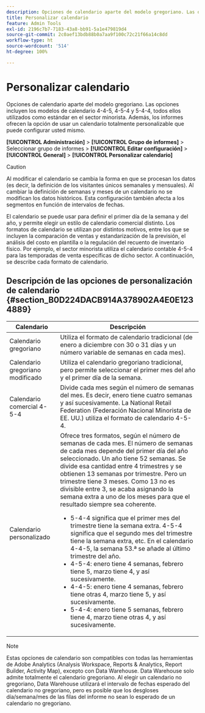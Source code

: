 ```yaml
---
description: Opciones de calendario aparte del modelo gregoriano. Las opciones incluyen los modelos de calendario 4-4-5, 4-5-4 y 5-4-4, todos ellos utilizados como estándar en el sector minorista. Además, los informes ofrecen la opción de usar un calendario totalmente personalizable que puede configurar usted mismo.
title: Personalizar calendario
feature: Admin Tools
exl-id: 2196c7b7-7183-43a8-bb91-5a1e479819d4
source-git-commit: 2c0aef13bdb88b0a7aa9f100c72c21f66a14c8dd
workflow-type: ht
source-wordcount: '514'
ht-degree: 100%

---
```


# Personalizar calendario

Opciones de calendario aparte del modelo gregoriano. Las opciones incluyen los modelos de calendario 4-4-5, 4-5-4 y 5-4-4, todos ellos utilizados como estándar en el sector minorista. Además, los informes ofrecen la opción de usar un calendario totalmente personalizable que puede configurar usted mismo.

**[!UICONTROL Administración]** > **[!UICONTROL Grupo de informes]** > Seleccionar grupo de informes > **[!UICONTROL Editar configuración]** > **[!UICONTROL General]** > **[!UICONTROL Personalizar calendario]**

>[!CAUTION]
>
>Al modificar el calendario se cambia la forma en que se procesan los datos (es decir, la definición de los visitantes únicos semanales y mensuales). Al cambiar la definición de semanas y meses de un calendario no se modifican los datos históricos. Esta configuración también afecta a los segmentos en función de intervalos de fechas.

El calendario se puede usar para definir el primer día de la semana y del año, y permite elegir un estilo de calendario comercial distinto. Los formatos de calendario se utilizan por distintos motivos, entre los que se incluyen la comparación de ventas y estandarización de la previsión, el análisis del costo en plantilla o la regulación del recuento de inventario físico. Por ejemplo, el sector minorista utiliza el calendario contable 4-5-4 para las temporadas de venta específicas de dicho sector. A continuación, se describe cada formato de calendario.

## Descripción de las opciones de personalización de calendario {#section_B0D224DACB914A378902A4E0E1234889}

| Calendario | Descripción |
|--- |--- |
| Calendario gregoriano | Utiliza el formato de calendario tradicional (de enero a diciembre con 30 o 31 días y un número variable de semanas en cada mes). |
| Calendario gregoriano modificado | Utiliza el calendario gregoriano tradicional, pero permite seleccionar el primer mes del año y el primer día de la semana. |
| Calendario comercial 4-5-4 | Divide cada mes según el número de semanas del mes. Es decir, enero tiene cuatro semanas y así sucesivamente. La National Retail Federation (Federación Nacional Minorista de EE. UU.) utiliza el formato de calendario 4-5-4. |
| Calendario personalizado | Ofrece tres formatos, según el número de semanas de cada mes. El número de semanas de cada mes depende del primer día del año seleccionado.  Un año tiene 52 semanas. Se divide esa cantidad entre 4 trimestres y se obtienen 13 semanas por trimestre. Pero un trimestre tiene 3 meses. Como 13 no es divisible entre 3, se acaba asignando la semana extra a uno de los meses para que el resultado siempre sea coherente.<ul><li>5-4-4 significa que el primer mes del trimestre tiene la semana extra. 4-5-4 significa que el segundo mes del trimestre tiene la semana extra, etc. En el calendario 4-4-5, la semana 53.ª se añade al último trimestre del año.</li><li>4-5-4: enero tiene 4 semanas, febrero tiene 5, marzo tiene 4, y así sucesivamente.</li><li>4-4-5: enero tiene 4 semanas, febrero tiene otras 4, marzo tiene 5, y así sucesivamente.</li><li>5-4-4: enero tiene 5 semanas, febrero tiene 4, marzo tiene otras 4, y así sucesivamente.</li></ul> |

>[!NOTE]
>Estas opciones de calendario son compatibles con todas las herramientas de Adobe Analytics (Analysis Workspace, Reports &amp; Analytics, Report Builder, Activity Map), excepto con Data Warehouse. Data Warehouse solo admite totalmente el calendario gregoriano. Al elegir un calendario no gregoriano, Data Warehouse utilizará el intervalo de fechas esperado del calendario no gregoriano, pero es posible que los desgloses día/semana/mes de las filas del informe no sean lo esperado de un calendario no gregoriano.
